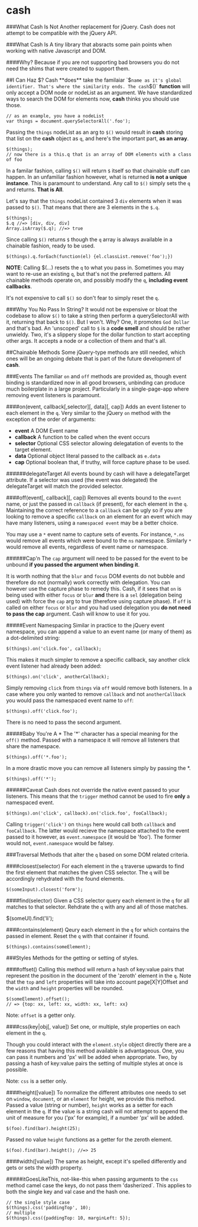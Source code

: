 cash
====

###What Cash Is Not
Another replacement for jQuery. Cash does not attempt to be compatible with the
jQuery API.

###What Cash Is
A tiny library that absracts some pain points when working with native Javascript
and DOM.

####Why?
Because if you are not supporting bad browsers you do not need the shims that
were created to support them.

##I Can Haz $?
Cash **does** take the familaiar `$` name as it's global identifier. That's where
the similarity ends. The cash `$()` **function** will only accept a DOM node or
nodeList as an argument. We have standardized ways to search the DOM for elements
now, **cash** thinks you should use those.

    // as an example, you have a nodeList
    var things = document.querySelectorAll('.foo');

Passing the `things` nodeList as an arg to `$()` would result in **cash** storing
that list on the **cash** object as `q`, and here's the important part, **as an array**.

    $(things);
    // now there is a this.q that is an array of DOM elements with a class of foo

In a familar fashion, calling `$()` will return `$` itself so that chainable stuff
can happen. In an unfamiliar fashion however, what is returned **is not a unique instance**.
This is paramount to understand. Any call to `$()` simply sets the `q` and returns.
**That is All**.

Let's say that the `things` nodeList contained 3 `div` elements when it was passed to `$()`.
That means that there are 3 elements in the `$.q`.

    $(things);
    $.q //=> [div, div, div]
    Array.isArray($.q); //=> true

Since calling `$()` returns `$` though the `q` array is always available in a
chainable fashion, ready to be used.

    $(things).q.forEach(function(el) {el.classList.remove('foo');})

**NOTE**: Calling $(...) resets the `q` to what you pass in. Sometimes you may
want to re-use an existing `q`, but that's not the preferred pattern. All chainable methods
operate on, and possibly modify the `q`, **including event callbacks**.

It's not expensive to call `$()` so don't fear to simply reset the `q`.

###Why You No Pass In String?
It would not be expensive or bloat the codebase to allow `$()` to take a string then
perform a querySelectorAll with it, returning that back to `$()`. But I won't. Why?
One, it promotes `God Dollar` and that's bad. An 'unscoped' call to `$` is a
**code smell** and should be rather unwieldy. Two, it's a slippery slope for the
dollar function to start accepting other args. It accepts a node or a collection
of them and that's all.

##Chainable Methods
Some jQuery-type methods are still needed, which ones will be an ongoing debate
that is part of the future development of **cash**.

###Events
The familiar `on` and `off` methods are provided as, though event binding is standardized
now in all good browsers, unbinding can produce much boilerplate in a large project.
Particularly in a single-page-app where removing event listeners is paramount.

####on(event, callback[,selector][, data][, cap])
Adds an event listener to each element in the `q`. Very similar to the jQuery `on`
method with the exception of the order of arguments:

+ **event** A DOM Event name
+ **callback** A function to be called when the event occurs
+ **selector** Optional CSS selector allowing delegatation of events to the target element.
+ **data** Optional object literal passed to the callback as `e.data`
+ **cap** Optional boolean that, if truthy, will force capture phase to be used.

######delegateTarget
All events bound by cash will have a delegateTarget attribute. If a selector was used
(the event was delegated) the delegateTarget will match the provided selector.

####off(event[, callback][, cap])
Removes all events bound to the `event` name, or just the passed in `callback`
(if present), for each element in the `q`. Maintaining the correct reference to
a `callback` can be ugly so if you are looking to remove a specific `callback` on
an element for an event which may have many listeners, using a `namespaced event`
may be a better choice.

You may use a `*` event name to capture sets of events. For instance, `*.ns` would
remove all events which were bound to the `ns` namespace. Similarly `*` would
remove all events, regardless of event name or namespace.

######Cap'n
The `cap` argument will need to be passed for the event to be unbound **if you
passed the argument when binding it**.

It is worth nothing that the `blur` and `focus` DOM events do not bubble and therefore
do not (normally) work correctly with delegation. You can however use the capture phase
to remedy this. Cash, if it sees that `on` is being used with either `focus` or
`blur` **and** there is a `sel` (delegation being used) with force the `cap` arg
to true (therefore using capture phase). If `off` is called on either `focus` or
`blur` and you had used delegation you **do not need to pass the cap** argument.
Cash will know to use it for you.

#####Event Namespacing
Similar in practice to the jQuery event namespace, you can append a value to an
event name (or many of them) as a dot-delimited string:

    $(things).on('click.foo', callback);

This makes it much simpler to remove a specific callback, say another click event
listener had already been added:

    $(things).on('click', anotherCallback);

Simply removing `click` from `things` via `off` would remove both listeners. In a
case where you only wanted to remove `callback` and not `anotherCallback` you would
pass the namespaced event name to `off`:

    $(things).off('click.foo');

There is no need to pass the second argument.

#####Baby You're A *
The '*' character has a special meaning for the `off()` method. Passed with a namespace
it will remove all listeners that share the namespace.

    $(things).off('*.foo');
    
In a more drastic move you can remove all listeners simply by passing the *.

    $(things).off('*');

######Caveat
Cash does not override the native event passed to your listeners. This means that
the `trigger` method cannot be used to fire **only** a namespaced event.

    $(things).on('click', callback).on('click.foo', fooCallback);

Calling `trigger('click')` on `things` here would call both `callback` and `fooCallback`.
The latter would recieve the namespace attached to the event passed to it however, as
`event.namespace` (it would be 'foo'). The former would not, `event.namespace` would be
falsey.

###Traversal
Methods that alter the `q` based on some DOM related criteria.

####closest(selector)
For each element in the `q` traverse upwards to find the first element that matches 
the given CSS selector. The `q` will be accordingly rehydrated with the found elements.

    $(someInput).closest('form');
    
####find(selector)
Given a CSS selector query each element in the `q` for all matches to that selector.
Rehdrate the `q` with any and all of those matches.

  $(someUl).find('li');
  
####contains(element)
Qeury each element in the `q` for which contains the passed in element. Reset 
the `q` with that container if found.

    $(things).contains(someElement);

###Styles
Methods for the getting or setting of styles. 

####offset()
Calling this method will return a hash of key:value pairs that represent the 
position in the document of the 'zeroth' element in the `q`. Note that the 
`top` and `left` properties will take into account page[X|Y]Offset and the 
`width` and `height` properties will be rounded.

    $(someElement).offset();
    // => {top: xx, left: xx, width: xx, left: xx}
    
Note: `offset` is a getter only.

####css(key|obj[, value])
Set one, or multiple, style properties on each element in the `q`.

Though you could interact with the `element.style` object directly there are a 
few reasons that having this method available is advantageous. One, you can pass it
numbers and 'px' will be added when appropriate. Two, by passing a hash of key:value
pairs the setting of multiple styles at once is possible.

Note: `css` is a setter only.

####height([value])
To normalize the different attributes one needs to set on `window`, `document`,
or an `element` for height, we provide this method. Passed a value (string or number), 
`height` works as a setter for each element in the `q`. If the value is a string cash 
will not attempt to append the unit of measure for you ('px' for example), if a 
number 'px' will be added.

    $(foo).find(bar).height(25);
    
Passed no value `height` functions as a getter for the zeroth element.

    $(foo).find(bar).height(); //=> 25
    
####width([value])
The same as height, except it's spelled differently and gets or sets the width property. 

#####itGoesLikeThis, not-like-this
when passing arguments to the `css` method camel case the keys, do not pass them
'dasherized`. This applies to both the single key and val case and the hash one.

    // the single style case
    $(things).css('paddingTop', 10);
    // multiple
    $(things).css({paddingTop: 10, marginLeft: 5});
